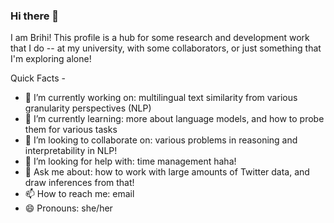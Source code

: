 ### Hi there 👋

I am Brihi! This profile is a hub for some research and development work that I do -- at my university, with some collaborators, or just something that I'm exploring alone!

Quick Facts - 

- 🔭 I’m currently working on: multilingual text similarity from various granularity perspectives (NLP)
- 🌱 I’m currently learning: more about language models, and how to probe them for various tasks
- 👯 I’m looking to collaborate on: various problems in reasoning and interpretability in NLP!
- 🤔 I’m looking for help with: time management haha!
- 💬 Ask me about: how to work with large amounts of Twitter data, and draw inferences from that!
- 📫 How to reach me: email
- 😄 Pronouns: she/her

